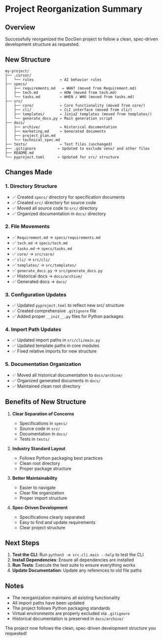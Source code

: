 # Project Reorganization Summary

## Overview
Successfully reorganized the DocGen project to follow a clean, spec-driven development structure as requested.

## New Structure

```
my-project/
├── .cursor/
│   └── rules            ← AI behavior rules
├── specs/
│   ├── requirements.md   ← WHAT (moved from Requirement.md)
│   ├── tech.md          ← HOW (moved from tech.md)
│   └── tasks.md         ← WHEN / WHO (moved from tasks.md)
├── src/
│   ├── core/            ← Core functionality (moved from core/)
│   ├── cli/             ← CLI interface (moved from cli/)
│   ├── templates/       ← Jinja2 templates (moved from templates/)
│   └── generate_docs.py ← Main generation script
├── docs/
│   ├── archive/         ← Historical documentation
│   ├── marketing.md     ← Generated documents
│   ├── project_plan.md
│   └── technical_spec.md
├── tests/               ← Test files (unchanged)
├── .gitignore          ← Updated to exclude venv/ and other files
├── README.md
└── pyproject.toml      ← Updated for src/ structure
```

## Changes Made

### 1. Directory Structure
- ✅ Created `specs/` directory for specification documents
- ✅ Created `src/` directory for source code
- ✅ Moved all source code to `src/` directory
- ✅ Organized documentation in `docs/` directory

### 2. File Movements
- ✅ `Requirement.md` → `specs/requirements.md`
- ✅ `tech.md` → `specs/tech.md`
- ✅ `tasks.md` → `specs/tasks.md`
- ✅ `core/` → `src/core/`
- ✅ `cli/` → `src/cli/`
- ✅ `templates/` → `src/templates/`
- ✅ `generate_docs.py` → `src/generate_docs.py`
- ✅ Historical docs → `docs/archive/`
- ✅ Generated docs → `docs/`

### 3. Configuration Updates
- ✅ Updated `pyproject.toml` to reflect new src/ structure
- ✅ Created comprehensive `.gitignore` file
- ✅ Added proper `__init__.py` files for Python packages

### 4. Import Path Updates
- ✅ Updated import paths in `src/cli/main.py`
- ✅ Updated template paths in core modules
- ✅ Fixed relative imports for new structure

### 5. Documentation Organization
- ✅ Moved all historical documentation to `docs/archive/`
- ✅ Organized generated documents in `docs/`
- ✅ Maintained clean root directory

## Benefits of New Structure

1. **Clear Separation of Concerns**
   - Specifications in `specs/`
   - Source code in `src/`
   - Documentation in `docs/`
   - Tests in `tests/`

2. **Industry Standard Layout**
   - Follows Python packaging best practices
   - Clean root directory
   - Proper package structure

3. **Better Maintainability**
   - Easier to navigate
   - Clear file organization
   - Proper import structure

4. **Spec-Driven Development**
   - Specifications clearly separated
   - Easy to find and update requirements
   - Clear project structure

## Next Steps

1. **Test the CLI**: Run `python3 -m src.cli.main --help` to test the CLI
2. **Install Dependencies**: Ensure all dependencies are installed
3. **Run Tests**: Execute the test suite to ensure everything works
4. **Update Documentation**: Update any references to old file paths

## Notes

- The reorganization maintains all existing functionality
- All import paths have been updated
- The project follows Python packaging standards
- Virtual environments are properly excluded via `.gitignore`
- Historical documentation is preserved in `docs/archive/`

The project now follows the clean, spec-driven development structure you requested!
